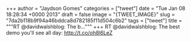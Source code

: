
+++
author = "Jaydson Gomes"
categories = ["tweet"]
date = "Tue Jan 08 18:28:34 +0000 2013"
draft = false
image = "{TWEET_IMAGE}"
slug = "7da2b118b9f94a46bddca8d782185f11d504c6b2"
tags = ["tweet"]
title = """RT @davidwalshblog: The b..."""
+++
RT @davidwalshblog: The best demo you'll see all day:  http://t.co/oh8l6LeZ
